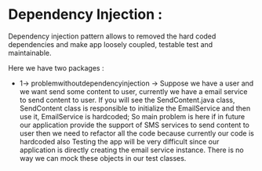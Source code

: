 # Dependency Injection :

Dependency injection pattern allows to removed the hard coded dependencies and make app loosely coupled, testable test and maintainable.

Here we have two packages :
* 1-> problemwithoutdependencyinjection -> Suppose we have a user and we want send some content to user, currently we have a email service to send
content to user. If you will see the SendContent.java class, SendContent class is responsible to initialize the EmailService and then use it, EmailService is hardcoded;
So main problem is here if in future our application provide the support of SMS services to send content to user then we need to refactor
all the code because currently our code is hardcoded also Testing the app will be very difficult since our application is directly creating the email service instance.
There is no way we can mock these objects in our test classes.






